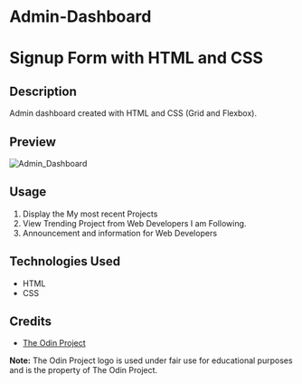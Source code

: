 # Admin-Dashboard
# Signup Form with HTML and CSS

## Description
  
Admin dashboard created with HTML and CSS (Grid and Flexbox).

## Preview
![Admin_Dashboard](https://github.com/EddieBahago/admin-dashboard/assets/134744422/75a9b646-739b-408b-ae54-a882ad4081ca)



## Usage

1. Display the My most recent Projects
2. View Trending Project from Web Developers I am Following.
3. Announcement and information for Web Developers

## Technologies Used

- HTML
- CSS

## Credits

- [The Odin Project](https://www.theodinproject.com/)

**Note:** The Odin Project logo is used under fair use for educational purposes and is the property of The Odin Project.
<br>
<br>
